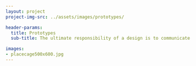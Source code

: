 ```yaml
---
layout: project
project-img-src: ../assets/images/prototypes/

header-params:
  title: Prototypes
  sub-title: The ultimate responsibility of a design is to communicate a product’s vision to stakeholders at different levels of the product development process. This communication often manifests visually and understanding the level of fidelity and context required at each stage of the project is important. Low fidelity prototypes can help gain consensus on product direction, validate early features during customer research, and catch early warning flags from those implementing it. High Fidelity prototypes inform all teams of what is actually being built, how it feels, and what edge cases might arise.

images:
- placecage500x600.jpg
---
```

